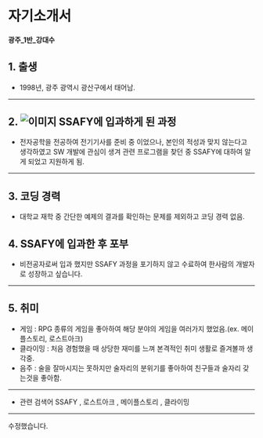 # 자기소개서 
#### 광주_1반_강대수

## **1. 출생**
- 1998년, 광주 광역시 광산구에서 태어남.
---

## 2. ![이미지](https://edu.ssafy.com/asset/images/header-logo.jpg) **SSAFY에 입과하게 된 과정** 
  -  전자공학을 전공하여 전기기사를 준비 중 이었으나, 본인의 적성과 맞지 않는다고 생각하였고 SW 개발에 관심이 생겨 관련 프로그램을 찾던 중 SSAFY에 대하여 알게 되었고 지원하게 됨.
  
---

## **3. 코딩 경력**
- 대학교 재학 중 간단한 예제의 결과를 확인하는 문제를 제외하고 코딩 경력 없음.

## **4. SSAFY에 입과한 후 포부**
 - 비전공자로써 입과 했지만 SSAFY 과정을 포기하지 않고 수료하여 한사람의 개발자로 성장하고 싶습니다.
---
## **5. 취미**
- 게임 : RPG 종류의 게임을 좋아하여 해당 분야의 게임을 여러가지 했었음.(ex. 메이플스토리, 로스트아크)
- 클라이밍 : 처음 경험했을 때 상당한 재미를 느껴 본격적인 취미 생활로 즐겨볼까 생각중.
- 음주 : 술을 잘마시지는 못하지만 술자리의 분위기를 좋아하여 친구들과 술자리 갖는것을 좋아함.

--- 
- 관련 검색어
 SSAFY
 , 로스트아크
 , 메이플스토리
 , 클라이밍
---


수정했습니다.


 
